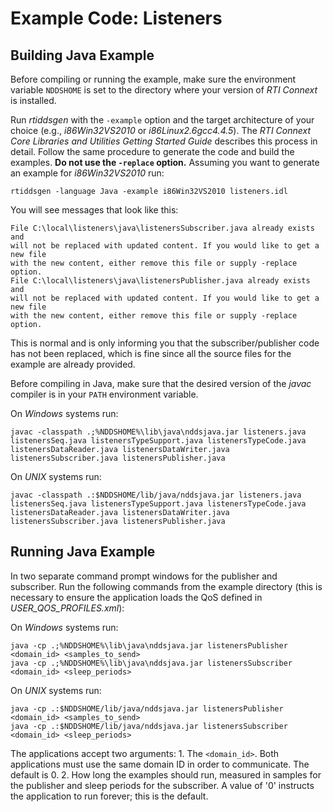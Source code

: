 # Example Code: Listeners

## Building Java Example
Before compiling or running the example, make sure the environment variable
`NDDSHOME` is set to the directory where your version of *RTI Connext* is
installed.

Run *rtiddsgen* with the `-example` option and the target architecture of your
choice (e.g., *i86Win32VS2010* or *i86Linux2.6gcc4.4.5*). The *RTI Connext Core
Libraries and Utilities Getting Started Guide* describes this process in detail.
Follow the same procedure to generate the code and build the examples. **Do not
use the `-replace` option.** Assuming you want to generate an example for
*i86Win32VS2010* run:
```
rtiddsgen -language Java -example i86Win32VS2010 listeners.idl
```

You will see messages that look like this:
```
File C:\local\listeners\java\listenersSubscriber.java already exists and
will not be replaced with updated content. If you would like to get a new file
with the new content, either remove this file or supply -replace option.
File C:\local\listeners\java\listenersPublisher.java already exists and
will not be replaced with updated content. If you would like to get a new file
with the new content, either remove this file or supply -replace option.
```

This is normal and is only informing you that the subscriber/publisher code has
not been replaced, which is fine since all the source files for the example are
already provided.

Before compiling in Java, make sure that the desired version of the *javac*
compiler is in your `PATH` environment variable.

On *Windows* systems run:
```
javac -classpath .;%NDDSHOME%\lib\java\nddsjava.jar listeners.java listenersSeq.java listenersTypeSupport.java listenersTypeCode.java listenersDataReader.java listenersDataWriter.java listenersSubscriber.java listenersPublisher.java
```

On *UNIX* systems run:
```
javac -classpath .:$NDDSHOME/lib/java/nddsjava.jar listeners.java listenersSeq.java listenersTypeSupport.java listenersTypeCode.java listenersDataReader.java listenersDataWriter.java listenersSubscriber.java listenersPublisher.java
```

## Running Java Example
In two separate command prompt windows for the publisher and subscriber.
Run the following commands from the example directory (this is necessary to
ensure the application loads the QoS defined in *USER_QOS_PROFILES.xml*):

On *Windows* systems run:
```
java -cp .;%NDDSHOME%\lib\java\nddsjava.jar listenersPublisher  <domain_id> <samples_to_send>
java -cp .;%NDDSHOME%\lib\java\nddsjava.jar listenersSubscriber <domain_id> <sleep_periods>
```

On *UNIX* systems run:
```
java -cp .:$NDDSHOME/lib/java/nddsjava.jar listenersPublisher  <domain_id> <samples_to_send>
java -cp .:$NDDSHOME/lib/java/nddsjava.jar listenersSubscriber <domain_id> <sleep_periods>
```

The applications accept two arguments:
    1. The `<domain_id>`. Both applications must use the same domain ID in order
    to communicate. The default is 0.
    2. How long the examples should run, measured in samples for the publisher
    and sleep periods for the subscriber. A value of '0' instructs the
    application to run forever; this is the default.
